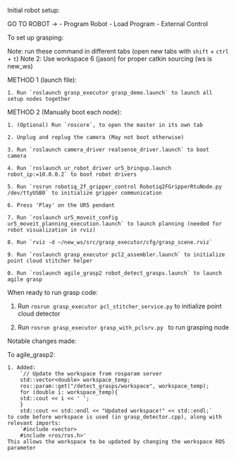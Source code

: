 Initial robot setup:

GO TO ROBOT -> 
	- Program Robot
	- Load Program
	- External Control


To set up grasping:

Note: run these command in different tabs (open new tabs with `shift` + `ctrl` + `t`)
Note 2: Use workspace 6 (jason) for proper catkin sourcing (ws is new_ws)

METHOD 1 (launch file):

	1. Run `roslaunch grasp_executor grasp_demo.launch` to launch all setup nodes together

METHOD 2 (Manually boot each node):

	1. (Optional) Run `roscore`, to open the master in its own tab

	2. Unplug and replug the camera (May not boot otherwise)

	3. Run `roslaunch camera_driver realsense_driver.launch` to boot camera

	4. Run `roslaunch ur_robot_driver ur5_bringup.launch robot_ip:=10.0.0.2` to boot robot drivers

	5. Run `rosrun robotiq_2f_gripper_control Robotiq2FGripperRtuNode.py /dev/ttyUSB0` to initialize gripper communication

	6. Press 'Play' on the UR5 pendant

	7. Run `roslaunch ur5_moveit_config ur5_moveit_planning_execution.launch` to launch planning (needed for robot visualization in rviz)

	8. Run `rviz -d ~/new_ws/src/grasp_executor/cfg/grasp_scene.rviz`

	9. Run `roslaunch grasp_executor pcl2_assembler.launch` to initialize point cloud stitcher helper

	0. Run `roslaunch agile_grasp2 robot_detect_grasps.launch` to launch agile grasp


When ready to run grasp code:

1. Run `rosrun grasp_executor pcl_stitcher_service.py` to initialize point cloud detector

2. Run `rosrun grasp_executor grasp_with_pclsrv.py ` to run grasping node



Notable changes made:

To agile_grasp2:

	1. Added: 
		`// Update the workspace from rosparam server
		std::vector<double> workspace_temp;
		ros::param::get("/detect_grasps/workspace", workspace_temp);
		for (double i: workspace_temp){
		std::cout << i << ' ';
		}
		std::cout << std::endl << "Updated workspace!" << std::endl;`
	to code before workspace is used (in grasp_detector.cpp), along with relevant imports:
		`#include <vector>
		#include <ros/ros.h>'
	This allows the workspace to be updated by changing the workspace ROS parameter
	